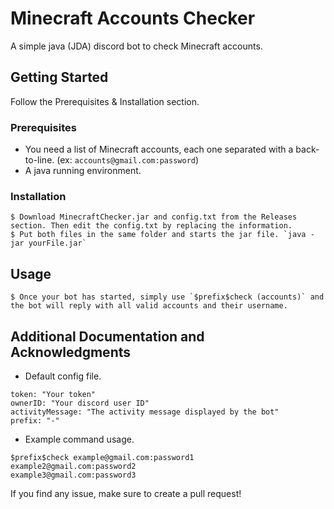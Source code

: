 # Minecraft Accounts Checker

A simple java (JDA) discord bot to check Minecraft accounts.

## Getting Started

Follow the Prerequisites & Installation section.

### Prerequisites

* You need a list of Minecraft accounts, each one separated with a back-to-line. (ex: `accounts@gmail.com:password`)
* A java running environment.

### Installation

```
$ Download MinecraftChecker.jar and config.txt from the Releases section. Then edit the config.txt by replacing the information.
$ Put both files in the same folder and starts the jar file. `java -jar yourFile.jar`
```

## Usage

```
$ Once your bot has started, simply use `$prefix$check (accounts)` and the bot will reply with all valid accounts and their username.
```

## Additional Documentation and Acknowledgments

* Default config file.
```
token: "Your token"
ownerID: "Your discord user ID"
activityMessage: "The activity message displayed by the bot"
prefix: "-"
```
* Example command usage.
```
$prefix$check example@gmail.com:password1
example2@gmail.com:password2
example3@gmail.com:password3
```

If you find any issue, make sure to create a pull request!
